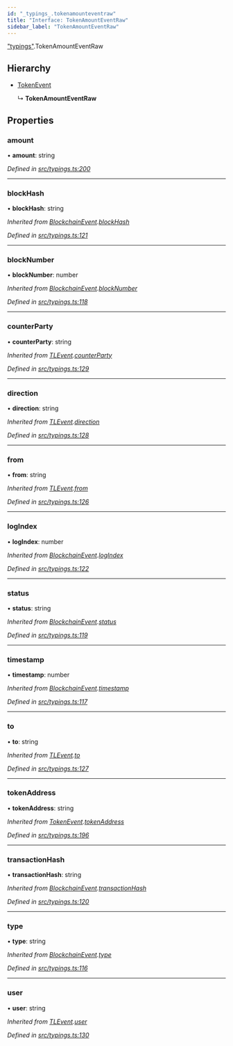 ```yaml
---
id: "_typings_.tokenamounteventraw"
title: "Interface: TokenAmountEventRaw"
sidebar_label: "TokenAmountEventRaw"
---
```


["typings"](../modules/_typings_.md).TokenAmountEventRaw

## Hierarchy

* [TokenEvent](_typings_.tokenevent.md)

  ↳ **TokenAmountEventRaw**

## Properties

### amount

•  **amount**: string

*Defined in [src/typings.ts:200](https://github.com/trustlines-protocol/clientlib/blob/4830efe/src/typings.ts#L200)*

___

### blockHash

•  **blockHash**: string

*Inherited from [BlockchainEvent](_typings_.blockchainevent.md).[blockHash](_typings_.blockchainevent.md#blockhash)*

*Defined in [src/typings.ts:121](https://github.com/trustlines-protocol/clientlib/blob/4830efe/src/typings.ts#L121)*

___

### blockNumber

•  **blockNumber**: number

*Inherited from [BlockchainEvent](_typings_.blockchainevent.md).[blockNumber](_typings_.blockchainevent.md#blocknumber)*

*Defined in [src/typings.ts:118](https://github.com/trustlines-protocol/clientlib/blob/4830efe/src/typings.ts#L118)*

___

### counterParty

•  **counterParty**: string

*Inherited from [TLEvent](_typings_.tlevent.md).[counterParty](_typings_.tlevent.md#counterparty)*

*Defined in [src/typings.ts:129](https://github.com/trustlines-protocol/clientlib/blob/4830efe/src/typings.ts#L129)*

___

### direction

•  **direction**: string

*Inherited from [TLEvent](_typings_.tlevent.md).[direction](_typings_.tlevent.md#direction)*

*Defined in [src/typings.ts:128](https://github.com/trustlines-protocol/clientlib/blob/4830efe/src/typings.ts#L128)*

___

### from

•  **from**: string

*Inherited from [TLEvent](_typings_.tlevent.md).[from](_typings_.tlevent.md#from)*

*Defined in [src/typings.ts:126](https://github.com/trustlines-protocol/clientlib/blob/4830efe/src/typings.ts#L126)*

___

### logIndex

•  **logIndex**: number

*Inherited from [BlockchainEvent](_typings_.blockchainevent.md).[logIndex](_typings_.blockchainevent.md#logindex)*

*Defined in [src/typings.ts:122](https://github.com/trustlines-protocol/clientlib/blob/4830efe/src/typings.ts#L122)*

___

### status

•  **status**: string

*Inherited from [BlockchainEvent](_typings_.blockchainevent.md).[status](_typings_.blockchainevent.md#status)*

*Defined in [src/typings.ts:119](https://github.com/trustlines-protocol/clientlib/blob/4830efe/src/typings.ts#L119)*

___

### timestamp

•  **timestamp**: number

*Inherited from [BlockchainEvent](_typings_.blockchainevent.md).[timestamp](_typings_.blockchainevent.md#timestamp)*

*Defined in [src/typings.ts:117](https://github.com/trustlines-protocol/clientlib/blob/4830efe/src/typings.ts#L117)*

___

### to

•  **to**: string

*Inherited from [TLEvent](_typings_.tlevent.md).[to](_typings_.tlevent.md#to)*

*Defined in [src/typings.ts:127](https://github.com/trustlines-protocol/clientlib/blob/4830efe/src/typings.ts#L127)*

___

### tokenAddress

•  **tokenAddress**: string

*Inherited from [TokenEvent](_typings_.tokenevent.md).[tokenAddress](_typings_.tokenevent.md#tokenaddress)*

*Defined in [src/typings.ts:196](https://github.com/trustlines-protocol/clientlib/blob/4830efe/src/typings.ts#L196)*

___

### transactionHash

•  **transactionHash**: string

*Inherited from [BlockchainEvent](_typings_.blockchainevent.md).[transactionHash](_typings_.blockchainevent.md#transactionhash)*

*Defined in [src/typings.ts:120](https://github.com/trustlines-protocol/clientlib/blob/4830efe/src/typings.ts#L120)*

___

### type

•  **type**: string

*Inherited from [BlockchainEvent](_typings_.blockchainevent.md).[type](_typings_.blockchainevent.md#type)*

*Defined in [src/typings.ts:116](https://github.com/trustlines-protocol/clientlib/blob/4830efe/src/typings.ts#L116)*

___

### user

•  **user**: string

*Inherited from [TLEvent](_typings_.tlevent.md).[user](_typings_.tlevent.md#user)*

*Defined in [src/typings.ts:130](https://github.com/trustlines-protocol/clientlib/blob/4830efe/src/typings.ts#L130)*
